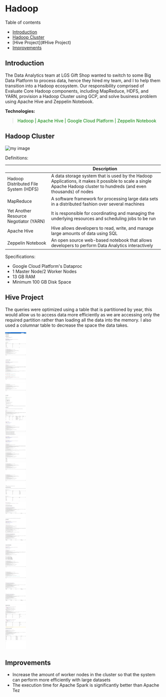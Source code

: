 # Hadoop

Table of contents
* [Introduction](#Introduction)
* [Hadoop Cluster](#HadoopCluster)
* [Hive Project](#Hive Project)
* [Improvements](#Improvements)

## Introduction
The Data Analytics team at LGS Gift Shop wanted to switch to some Big Data Platform to process data, hence
they hired my team, and I to help them transition into a Hadoop ecosystem. Our responsibility 
comprised of Evaluate Core Hadoop components, including MapReduce, HDFS, and YARN, 
provision a Hadoop Cluster using GCP, and solve business problem using Apache Hive and Zeppelin Notebook.


__Technologies:__
> <span style = "color:green"> Hadoop | Apache Hive | Google Cloud Platform | Zeppelin Notebook  </span>

## Hadoop Cluster

![my image](./assets/cluster.png)

Definitions:

|   | Description | 
| ----- | ----- |
| Hadoop Distributed File System (HDFS) | A data storage system that is used by the Hadoop Applications, it makes it possible to scale a single Apache Hadoop cluster to hundreds (and even thousands) of nodes |
| MapReduce | A software framework for processing large data sets in a distributed fashion over several machines |
| Yet Another Resource Negotiator (YARN) | It is responsible for coordinating and managing the underlying resources and scheduling jobs to be run |
| Apache Hive | Hive allows developers to read, write, and manage large amounts of data using SQL |
| Zeppelin Notebook | An open source web-based notebook that allows developers to perform Data Analytics interactively |

Specifications:

- Google Cloud Platform's Dataproc 
- 1 Master Node/2 Worker Nodes
- 13 GB RAM
- Minimum 100 GB Disk Space

## Hive Project

The queries were optimized using a table that is partitioned by year, this would allow us to access data more efficiently as we 
are accessing only the required partition rather than loading all the data into the memory. I also used a columnar
table to decrease the space the data takes.

![my image](./assets/hadoop.png)


## Improvements
- Increase the amount of worker nodes in the cluster so that the system can perform more efficiently with large datasets
- The execution time for Apache Spark is significantly better than Apache Tez